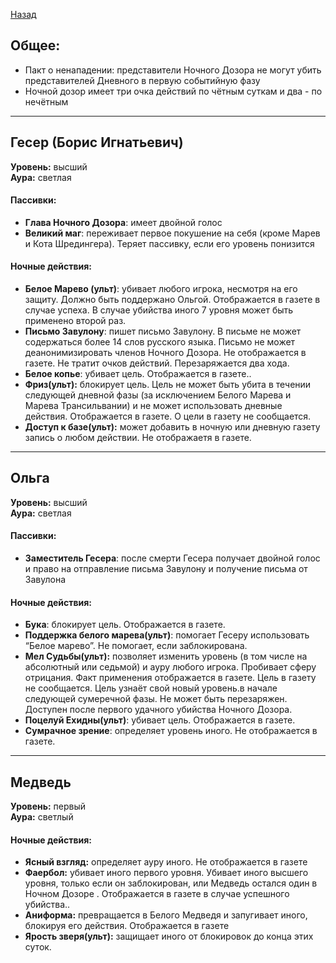 ﻿[Назад](README.md)


## Общее: 
* Пакт о ненападении: представители Ночного Дозора не могут убить представителей Дневного в первую событийную фазу  
* Ночной дозор имеет три очка действий по чётным суткам и два - по нечётным

---
## Гесер (Борис Игнатьевич)
**Уровень:** высший  
**Аура:** светлая
#### Пассивки:
* **Глава Ночного Дозора**: имеет двойной голос
* **Великий маг**: переживает первое покушение на себя (кроме Марев и Кота Шредингера). Теряет пассивку, если его уровень понизится

#### Ночные действия:
* **Белое Марево (ульт)**: убивает любого игрока, несмотря на его защиту. Должно быть поддержано Ольгой. Отображается в газете в случае успеха. В случае убийства иного 7 уровня может быть применено второй раз.
* **Письмо Завулону**: пишет письмо Завулону. В письме не может содержаться более 14 слов русского языка. Письмо не может деанонимизировать членов Ночного Дозора. Не отображается в газете. Не тратит очков действий. Перезаряжается два хода.
* **Белое копье**: убивает цель. Отображается в газете..
* **Фриз(ульт):** блокирует цель. Цель не может быть убита в течении следующей дневной фазы (за исключением Белого Марева и Марева Трансильвании) и не может использовать дневные действия. Отображается в газете. О цели в газету не сообщается.
* **Доступ к базе(ульт):** может добавить в ночную или дневную газету запись о любом действии. Не отображаетя в газете.

---
## Ольга
**Уровень:** высший  
**Аура:** светлая
#### Пассивки:
* **Заместитель Гесера**: после смерти Гесера получает двойной голос и право на отправление письма Завулону и получение письма от Завулона

#### Ночные действия:
* **Бука**: блокирует цель. Отображается в газете.
* **Поддержка белого марева(ульт)**: помогает Гесеру использовать “Белое марево”. Не помогает, если заблокирована. 
* **Мел Судьбы(ульт):** позволяет изменить уровень (в том числе на абсолютный или седьмой) и ауру любого игрока. Пробивает сферу отрицания.  Факт применения отображается в газете. Цель в газету не сообщается. Цель узнаёт свой новый уровень.в начале следующей сумеречной фазы. Не может быть перезаряжен. Доступен после первого удачного убийства Ночного Дозора.
* **Поцелуй Ехидны(ульт)**: убивает цель. Отображается в газете.
* **Сумрачное зрение**: определяет уровень иного. Не отображается в газете.

---
## Медведь 
**Уровень:** первый  
**Аура:** светлый             
#### Ночные действия:
* **Ясный взгляд:** определяет ауру иного. Не отображается в газете
* **Фаербол:** убивает иного первого уровня. Убивает иного высшего уровня, только если он заблокирован, или Медведь остался один в Ночном Дозоре . Отображается в газете в случае успешного убийства..
* **Аниформа:** превращается в Белого Медведя и запугивает иного, блокируя его действия. Отображается в газете
* **Ярость зверя(ульт):** защищает иного от блокировок до конца этих суток.


